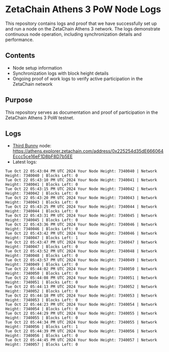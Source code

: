 # ZetaChain Athens 3 PoW Node Logs
This repository contains logs and proof that we have successfully set up and run a node on the ZetaChain Athens 3 network. The logs demonstrate continuous node operation, including synchronization details and performance.

## Contents
- Node setup information
- Synchronization logs with block height details
- Ongoing proof of work logs to verify active participation in the ZetaChain network

## Purpose
This repository serves as documentation and proof of participation in the ZetaChain Athens 3 PoW testnet.

## Logs

- [Third Bunny](https://thirdbunny.xyz/) node: https://athens.explorer.zetachain.com/address/0x225254d35dE666064Eccc5ce16eF1D8bF8D7b5EE
- Latest logs:
```
Tue Oct 22 05:43:04 PM UTC 2024 Your Node Height: 7340040 | Network Height: 7340040 | Blocks Left: 0
Tue Oct 22 05:43:10 PM UTC 2024 Your Node Height: 7340041 | Network Height: 7340041 | Blocks Left: 0
Tue Oct 22 05:43:15 PM UTC 2024 Your Node Height: 7340042 | Network Height: 7340042 | Blocks Left: 0
Tue Oct 22 05:43:20 PM UTC 2024 Your Node Height: 7340043 | Network Height: 7340043 | Blocks Left: 0
Tue Oct 22 05:43:25 PM UTC 2024 Your Node Height: 7340044 | Network Height: 7340044 | Blocks Left: 0
Tue Oct 22 05:43:31 PM UTC 2024 Your Node Height: 7340045 | Network Height: 7340045 | Blocks Left: 0
Tue Oct 22 05:43:36 PM UTC 2024 Your Node Height: 7340046 | Network Height: 7340046 | Blocks Left: 0
Tue Oct 22 05:43:42 PM UTC 2024 Your Node Height: 7340046 | Network Height: 7340047 | Blocks Left: 1
Tue Oct 22 05:43:47 PM UTC 2024 Your Node Height: 7340047 | Network Height: 7340047 | Blocks Left: 0
Tue Oct 22 05:43:52 PM UTC 2024 Your Node Height: 7340048 | Network Height: 7340048 | Blocks Left: 0
Tue Oct 22 05:43:57 PM UTC 2024 Your Node Height: 7340049 | Network Height: 7340049 | Blocks Left: 0
Tue Oct 22 05:44:02 PM UTC 2024 Your Node Height: 7340050 | Network Height: 7340050 | Blocks Left: 0
Tue Oct 22 05:44:08 PM UTC 2024 Your Node Height: 7340051 | Network Height: 7340051 | Blocks Left: 0
Tue Oct 22 05:44:13 PM UTC 2024 Your Node Height: 7340052 | Network Height: 7340052 | Blocks Left: 0
Tue Oct 22 05:44:18 PM UTC 2024 Your Node Height: 7340053 | Network Height: 7340053 | Blocks Left: 0
Tue Oct 22 05:44:23 PM UTC 2024 Your Node Height: 7340054 | Network Height: 7340054 | Blocks Left: 0
Tue Oct 22 05:44:29 PM UTC 2024 Your Node Height: 7340055 | Network Height: 7340055 | Blocks Left: 0
Tue Oct 22 05:44:34 PM UTC 2024 Your Node Height: 7340055 | Network Height: 7340056 | Blocks Left: 1
Tue Oct 22 05:44:39 PM UTC 2024 Your Node Height: 7340056 | Network Height: 7340056 | Blocks Left: 0
Tue Oct 22 05:44:45 PM UTC 2024 Your Node Height: 7340057 | Network Height: 7340057 | Blocks Left: 0
```
